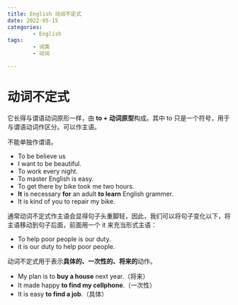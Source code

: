 ```yaml
---
title: English 动词不定式
date: 2022-05-15
categories:
        - English
tags:
        - 词类
        - 动词

---
```


# 动词不定式

它长得与谓语动词原形一样，由 **to + 动词原型**构成。其中 to 只是一个符号，用于与谓语动词作区分。可以作主语。

不能单独作谓语。

- To be believe us
- I want to be beautiful.
- To work every night.
- To master English is easy.
- To get there by bike took me two hours.
- **It** is necessary **for** an adult **to learn** English grammer.
- It is kind of you to repair my bike.

通常动词不定式作主语会显得句子头重脚轻，因此，我们可以将句子变化以下，将主语移动到句子后面，前面用一个 it 来充当形式主语：

- To help poor people is our duty.
- it is our duty to help poor people.

动词不定式用于表示**具体的、一次性的、将来的**动作。

- My plan is to **buy a house** next year.（将来）
- It made happy **to find my cellphone**.（一次性）
- It is easy **to find a job**.（具体）
